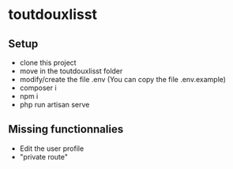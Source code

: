 # toutdouxlisst
## Setup
* clone this project
* move in the toutdouxlisst folder
* modify/create the file .env (You can copy the file .env.example)
* composer i
* npm i
* php run artisan serve
## Missing functionnalies
* Edit the user profile
* "private route"
